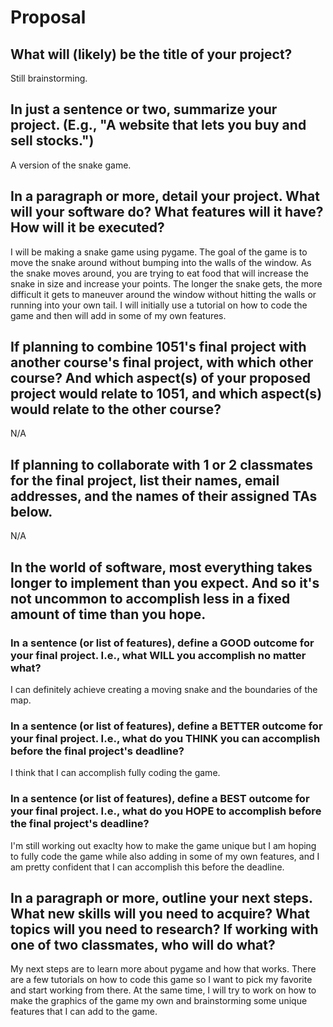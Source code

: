 # Proposal

## What will (likely) be the title of your project?

Still brainstorming. 

## In just a sentence or two, summarize your project. (E.g., "A website that lets you buy and sell stocks.")

A version of the snake game. 

## In a paragraph or more, detail your project. What will your software do? What features will it have? How will it be executed?

I will be making a snake game using pygame. The goal of the game is to move the snake around without bumping into the walls of the window. As the snake moves around, you are trying to eat food that will increase the snake in size and increase your points. The longer the snake gets, the more difficult it gets to maneuver around the window without hitting the walls or running into your own tail. I will initially use a tutorial on how to code the game and then will add in some of my own features. 

## If planning to combine 1051's final project with another course's final project, with which other course? And which aspect(s) of your proposed project would relate to 1051, and which aspect(s) would relate to the other course?

N/A

## If planning to collaborate with 1 or 2 classmates for the final project, list their names, email addresses, and the names of their assigned TAs below.

N/A

## In the world of software, most everything takes longer to implement than you expect. And so it's not uncommon to accomplish less in a fixed amount of time than you hope.

### In a sentence (or list of features), define a GOOD outcome for your final project. I.e., what WILL you accomplish no matter what?

I can definitely achieve creating a moving snake and the boundaries of the map. 

### In a sentence (or list of features), define a BETTER outcome for your final project. I.e., what do you THINK you can accomplish before the final project's deadline?

I think that I can accomplish fully coding the game. 

### In a sentence (or list of features), define a BEST outcome for your final project. I.e., what do you HOPE to accomplish before the final project's deadline?

I'm still working out exaclty how to make the game unique but I am hoping to fully code the game while also adding in some of my own features, and I am pretty confident that I can accomplish this before the deadline.

## In a paragraph or more, outline your next steps. What new skills will you need to acquire? What topics will you need to research? If working with one of two classmates, who will do what?

My next steps are to learn more about pygame and how that works. There are a few tutorials on how to code this game so I want to pick my favorite and start working from there. At the same time, I will try to work on how to make the graphics of the game my own and brainstorming some unique features that I can add to the game. 
